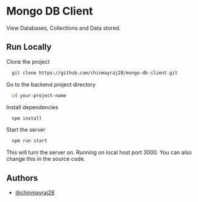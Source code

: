 # Mongo DB Client

View Databases, Collections and Data stored.




## Run Locally

Clone the project

```bash
  git clone https://github.com/chinmayraj28/mongo-db-client.git
```

Go to the backend project directory

```bash
  cd your-project-name
```

Install dependencies

```bash
  npm install
```

Start the server

```bash
  npm run start
```

This will turn the server on. Running on local host port 3000. You can also change this in the source code.




## Authors

- [@chinmayraj28](https://github.com/chinmayraj28)
